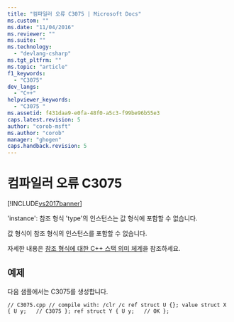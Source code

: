 ```yaml
---
title: "컴파일러 오류 C3075 | Microsoft Docs"
ms.custom: ""
ms.date: "11/04/2016"
ms.reviewer: ""
ms.suite: ""
ms.technology: 
  - "devlang-csharp"
ms.tgt_pltfrm: ""
ms.topic: "article"
f1_keywords: 
  - "C3075"
dev_langs: 
  - "C++"
helpviewer_keywords: 
  - "C3075 "
ms.assetid: f431daa9-e0fa-48f0-a5c3-f99be96b55e3
caps.latest.revision: 5
author: "corob-msft"
ms.author: "corob"
manager: "ghogen"
caps.handback.revision: 5
---
```

# 컴파일러 오류 C3075
[!INCLUDE[vs2017banner](../../assembler/inline/includes/vs2017banner.md)]

'instance': 참조 형식 'type'의 인스턴스는 값 형식에 포함할 수 없습니다.  
  
 값 형식이 참조 형식의 인스턴스를 포함할 수 없습니다.  
  
 자세한 내용은 [참조 형식에 대한 C\+\+ 스택 의미 체계](../../dotnet/cpp-stack-semantics-for-reference-types.md)을 참조하세요.  
  
## 예제  
 다음 샘플에서는 C3075를 생성합니다.  
  
```  
// C3075.cpp // compile with: /clr /c ref struct U {}; value struct X { U y;   // C3075 }; ref struct Y { U y;   // OK };  
```